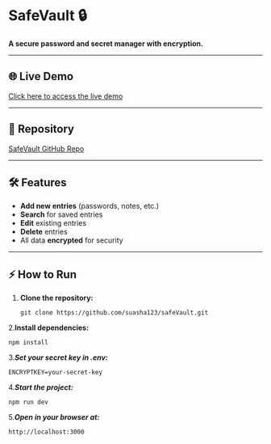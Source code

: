 # SafeVault 🔒

**A secure password and secret manager with encryption.**

---

## 🌐 Live Demo
[Click here to access the live demo](YOUR_LIVE_DEMO_URL)

---

## 📂 Repository
[SafeVault GitHub Repo](https://github.com/suasha123/safeVault)

---

## 🛠 Features
- **Add new entries** (passwords, notes, etc.)  
- **Search** for saved entries  
- **Edit** existing entries  
- **Delete** entries  
- All data **encrypted** for security

---

## ⚡ How to Run

1. **Clone the repository:**  
   ```
   git clone https://github.com/suasha123/safeVault.git
2.**Install dependencies:**

```
npm install
```
3.***Set your secret key in .env:***
```
ENCRYPTKEY=your-secret-key
```
4.***Start the project:***
```
npm run dev
```
5.***Open in your browser at:***
```
http://localhost:3000
```
